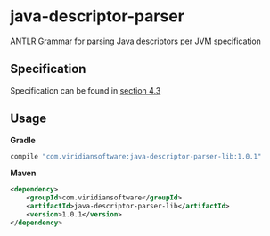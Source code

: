 # java-descriptor-parser
ANTLR Grammar for parsing Java descriptors per JVM specification

## Specification

Specification can be found in [section 4.3](https://docs.oracle.com/javase/specs/jvms/se11/html/jvms-4.html#jvms-4.3)

## Usage

__Gradle__
```gradle
compile "com.viridiansoftware:java-descriptor-parser-lib:1.0.1"
```

__Maven__
```xml
<dependency>
    <groupId>com.viridiansoftware</groupId>
    <artifactId>java-descriptor-parser-lib</artifactId>
    <version>1.0.1</version>
</dependency>
```
